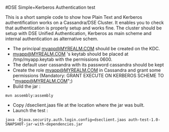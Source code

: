 #DSE Simple+Kerberos Authentication test 

This is a short sample code to show how Plain Text and Kerberos authentification works on a Cassandra/DSE Cluster.
It enables you to check that authentication is properly setup and works fine.
The cluster should be setup with DSE Unified Authentication, Kerberos as main scheme and internal authentication as alternative schem.

- The principal myapp@MYREALM.COM should be created on the KDC.
- myapp@MYREALM.COM 's keytab should be placed at /tmp/myapp.keytab with the permissions 0600.
- The default user cassandra with its password cassandra should be kept
- Create the role myapp@MYREALM.COM in Cassandra and grant some permissions (Mandatory: GRANT EXECUTE ON KERBEROS SCHEME TO "myapp@MYREALM.COM";) 
- Build the jar :
```
mvn assembly:assembly
```
- Copy /dseclient.jaas file at the location where the jar was built.
- Launch the test :
```
java -Djava.security.auth.login.config=dseclient.jaas auth-test-1.0-SNAPSHOT-jar-with-dependencies.jar
```

